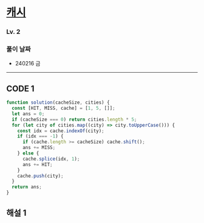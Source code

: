 # [캐시](https://school.programmers.co.kr/learn/courses/30/lessons/17680)

### Lv. 2

### 풀이 날짜

- 240216 금

---

## CODE 1

```javascript
function solution(cacheSize, cities) {
  const [HIT, MISS, cache] = [1, 5, []];
  let ans = 0;
  if (cacheSize === 0) return cities.length * 5;
  for (let city of cities.map((city) => city.toUpperCase())) {
    const idx = cache.indexOf(city);
    if (idx === -1) {
      if (cache.length >= cacheSize) cache.shift();
      ans += MISS;
    } else {
      cache.splice(idx, 1);
      ans += HIT;
    }
    cache.push(city);
  }
  return ans;
}
```

## 해설 1
